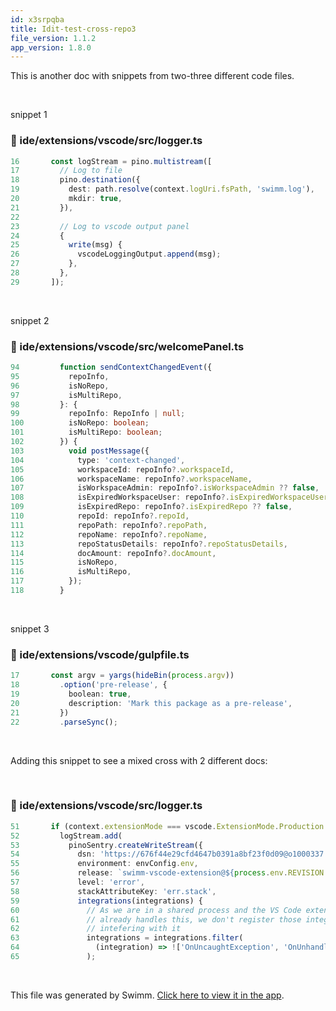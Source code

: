 ```yaml
---
id: x3srpqba
title: Idit-test-cross-repo3
file_version: 1.1.2
app_version: 1.8.0
---
```


This is another doc with snippets from two-three different code files.

<br/>

snippet 1
<!-- NOTE-swimm-snippet: the lines below link your snippet to Swimm -->
<!-- NOTE-swimm-repo ::veezvxCuzpPrRLLXWD2E:: -->
### 📄 ide/extensions/vscode/src/logger.ts
```typescript
16       const logStream = pino.multistream([
17         // Log to file
18         pino.destination({
19           dest: path.resolve(context.logUri.fsPath, 'swimm.log'),
20           mkdir: true,
21         }),
22     
23         // Log to vscode output panel
24         {
25           write(msg) {
26             vscodeLoggingOutput.append(msg);
27           },
28         },
29       ]);
```

<br/>

snippet 2
<!-- NOTE-swimm-snippet: the lines below link your snippet to Swimm -->
<!-- NOTE-swimm-repo ::veezvxCuzpPrRLLXWD2E:: -->
### 📄 ide/extensions/vscode/src/welcomePanel.ts
```typescript
94         function sendContextChangedEvent({
95           repoInfo,
96           isNoRepo,
97           isMultiRepo,
98         }: {
99           repoInfo: RepoInfo | null;
100          isNoRepo: boolean;
101          isMultiRepo: boolean;
102        }) {
103          void postMessage({
104            type: 'context-changed',
105            workspaceId: repoInfo?.workspaceId,
106            workspaceName: repoInfo?.workspaceName,
107            isWorkspaceAdmin: repoInfo?.isWorkspaceAdmin ?? false,
108            isExpiredWorkspaceUser: repoInfo?.isExpiredWorkspaceUser ?? false,
109            isExpiredRepo: repoInfo?.isExpiredRepo ?? false,
110            repoId: repoInfo?.repoId,
111            repoPath: repoInfo?.repoPath,
112            repoName: repoInfo?.repoName,
113            repoStatusDetails: repoInfo?.repoStatusDetails,
114            docAmount: repoInfo?.docAmount,
115            isNoRepo,
116            isMultiRepo,
117          });
118        }
```

<br/>

snippet 3
<!-- NOTE-swimm-snippet: the lines below link your snippet to Swimm -->
<!-- NOTE-swimm-repo ::veezvxCuzpPrRLLXWD2E:: -->
### 📄 ide/extensions/vscode/gulpfile.ts
```typescript
17       const argv = yargs(hideBin(process.argv))
18         .option('pre-release', {
19           boolean: true,
20           description: 'Mark this package as a pre-release',
21         })
22         .parseSync();
```

<br/>

Adding this snippet to see a mixed cross with 2 different docs:

<br/>


<!-- NOTE-swimm-snippet: the lines below link your snippet to Swimm -->
<!-- NOTE-swimm-repo ::veezvxCuzpPrRLLXWD2E:: -->
### 📄 ide/extensions/vscode/src/logger.ts
```typescript
51       if (context.extensionMode === vscode.ExtensionMode.Production || process.env.FORCE_SENTRY) {
52         logStream.add(
53           pinoSentry.createWriteStream({
54             dsn: 'https://676f44e29cfd4647b0391a8bf23f0d09@o1000337.ingest.sentry.io/6515757',
55             environment: envConfig.env,
56             release: `swimm-vscode-extension@${process.env.REVISION || 'unknown'}`,
57             level: 'error',
58             stackAttributeKey: 'err.stack',
59             integrations(integrations) {
60               // As we are in a shared process and the VS Code extension host
61               // already handles this, we don't register those integrations to avoid
62               // intefering with it
63               integrations = integrations.filter(
64                 (integration) => !['OnUncaughtException', 'OnUnhandledRejection'].includes(integration.name)
65               );
```

<br/>

This file was generated by Swimm. [Click here to view it in the app](https://swimm-web-app.web.app/repos/Z2l0aHViJTNBJTNBdGVzdC1naXRodWItYXBwJTNBJTNBc3dpbW1pbw==/docs/x3srpqba).
